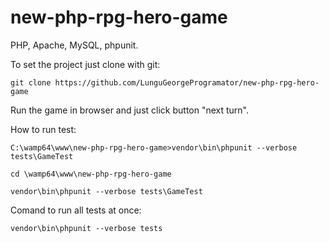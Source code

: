 # new-php-rpg-hero-game

 PHP, Apache, MySQL, phpunit.

To set the project just clone with git:

    git clone https://github.com/LunguGeorgeProgramator/new-php-rpg-hero-game
    
Run the game in browser and just click button "next turn".

How to run test:

    C:\wamp64\www\new-php-rpg-hero-game>vendor\bin\phpunit --verbose tests\GameTest

    cd \wamp64\www\new-php-rpg-hero-game

    vendor\bin\phpunit --verbose tests\GameTest
  
 Comand to run all tests at once:
 
    vendor\bin\phpunit --verbose tests
